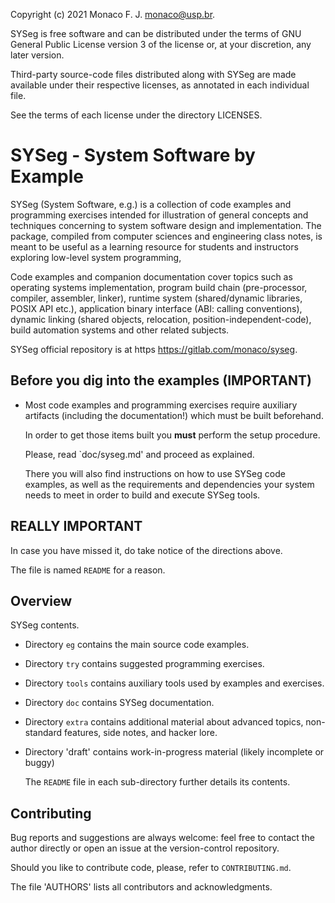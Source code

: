 <!--
   SPDX-FileCopyrightText: 2001 Monaco F. J. <monaco@usp.br>
  
   SPDX-License-Identifier: GPL-3.0-or-later

   This file is part of SYSeg, available at https://gitlab.com/monaco/syseg.
-->

 Copyright (c) 2021 Monaco F. J. <monaco@usp.br>. 

 SYSeg is free software and can be distributed under the terms of GNU General
 Public License version 3 of the license or, at your discretion, any later
 version.

 Third-party source-code files distributed along with SYSeg are made available
 under their respective licenses, as annotated in each individual file.

 See the terms of each license under the directory LICENSES. 



# SYSeg - System Software by Example

SYSeg (System Software, e.g.) is a collection of code examples and programming
exercises intended for illustration of general concepts and techniques
concerning to system software design and implementation. The package, compiled
from computer sciences and engineering class notes, is meant to be useful
as a learning resource for students and instructors exploring low-level
system programming,

Code examples and companion documentation cover topics such as operating
systems implementation, program build chain (pre-processor, compiler,
assembler, linker), runtime system (shared/dynamic libraries, POSIX API etc.),
application binary interface (ABI: calling conventions), dynamic linking
(shared objects, relocation, position-independent-code), build automation
systems and other related subjects.

SYSeg official repository is at https https://gitlab.com/monaco/syseg.

## Before you dig into the examples (IMPORTANT)

- Most code examples and programming exercises require auxiliary artifacts 
  (including the documentation!) which must be built beforehand. 

  In order to get those items built you **must** perform the setup procedure.

  Please, read `doc/syseg.md' and proceed as explained.

  There you will also find instructions on how to use SYSeg code examples,
  as well as the requirements and dependencies your system needs to meet
  in order to build and execute SYSeg tools.

## REALLY IMPORTANT

   In case you have missed it, do take notice of the directions above.

   The file is named `README` for a reason.

## Overview

SYSeg contents. 

 - Directory `eg`    contains the main source code examples.
 - Directory `try`   contains suggested programming exercises.
 - Directory `tools` contains auxiliary tools used by examples and exercises.
 - Directory `doc`   contains SYSeg documentation.
 - Directory `extra` contains additional material about advanced topics,
   	     	     non-standard features, side notes, and hacker lore.
 - Directory 'draft' contains work-in-progress material
   	     	     (likely incomplete or buggy)

   The `README` file in each sub-directory further details its contents.

## Contributing

 Bug reports and suggestions are always welcome: feel free to contact the
 author directly or open an issue at the version-control repository.

 Should you like to contribute code, please, refer to `CONTRIBUTING.md`.

 The file 'AUTHORS' lists all contributors and acknowledgments.
